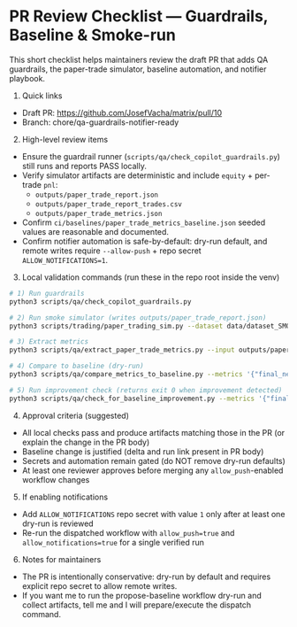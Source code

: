 # PR Review Checklist — Guardrails, Baseline & Smoke-run

This short checklist helps maintainers review the draft PR that adds QA guardrails, the paper-trade simulator, baseline automation, and notifier playbook.

1) Quick links
  - Draft PR: https://github.com/JosefVacha/matrix/pull/10
  - Branch: chore/qa-guardrails-notifier-ready

2) High-level review items
  - Ensure the guardrail runner (`scripts/qa/check_copilot_guardrails.py`) still runs and reports PASS locally.
  - Verify simulator artifacts are deterministic and include `equity` + per-trade `pnl`:
    - `outputs/paper_trade_report.json`
    - `outputs/paper_trade_report_trades.csv`
    - `outputs/paper_trade_metrics.json`
  - Confirm `ci/baselines/paper_trade_metrics_baseline.json` seeded values are reasonable and documented.
  - Confirm notifier automation is safe-by-default: dry-run default, and remote writes require `--allow-push` + repo secret `ALLOW_NOTIFICATIONS=1`.

3) Local validation commands (run these in the repo root inside the venv)

```bash
# 1) Run guardrails
python3 scripts/qa/check_copilot_guardrails.py

# 2) Run smoke simulator (writes outputs/paper_trade_report.json)
python3 scripts/trading/paper_trading_sim.py --dataset data/dataset_SMOKE.parquet --output outputs/paper_trade_report.json

# 3) Extract metrics
python3 scripts/qa/extract_paper_trade_metrics.py --input outputs/paper_trade_report.json --output outputs/paper_trade_metrics.json

# 4) Compare to baseline (dry-run)
python3 scripts/qa/compare_metrics_to_baseline.py --metrics '{"final_net":0.05,"max_drawdown":0.10}'

# 5) Run improvement check (returns exit 0 when improvement detected)
python3 scripts/qa/check_for_baseline_improvement.py --metrics '{"final_net": 0.01}'
```

4) Approval criteria (suggested)
  - All local checks pass and produce artifacts matching those in the PR (or explain the change in the PR body)
  - Baseline change is justified (delta and run link present in PR body)
  - Secrets and automation remain gated (do NOT remove dry-run defaults)
  - At least one reviewer approves before merging any `allow_push`-enabled workflow changes

5) If enabling notifications
  - Add `ALLOW_NOTIFICATIONS` repo secret with value `1` only after at least one dry-run is reviewed
  - Re-run the dispatched workflow with `allow_push=true` and `allow_notifications=true` for a single verified run

6) Notes for maintainers
  - The PR is intentionally conservative: dry-run by default and requires explicit repo secret to allow remote writes.
  - If you want me to run the propose-baseline workflow dry-run and collect artifacts, tell me and I will prepare/execute the dispatch command.
